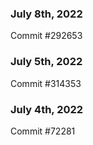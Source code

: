 ### July 8th, 2022

Commit #292653

### July 5th, 2022

Commit #314353


### July 4th, 2022

Commit #72281
